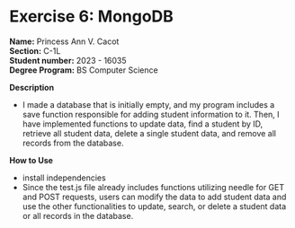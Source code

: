 # Exercise 6: MongoDB

**Name:** Princess Ann V. Cacot <br/>
**Section:** C-1L <br/>
**Student number:** 2023 - 16035 <br/>
**Degree Program:** BS Computer Science <br/>

**Description**
- I made a database that is initially empty, and my program includes a save function responsible for adding student information to it. Then, I have implemented functions to update data, find a student by ID, retrieve all student data, delete a single student data, and remove all records from the database.

**How to Use**
- install independencies
- Since the test.js file already includes functions utilizing needle for GET and POST requests, users can modify the data to add student data and use the other functionalities to update, search, or delete a student data or all records in the database.

